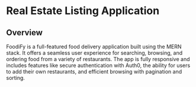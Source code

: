 # Real Estate Listing Application
## Overview
FoodiFy is a full-featured food delivery application built using the MERN stack. It offers a seamless user experience for searching, browsing, and ordering food from a variety of restaurants. The app is fully responsive and includes features like secure authentication with Auth0, the ability for users to add their own restaurants, and efficient browsing with pagination and sorting.
